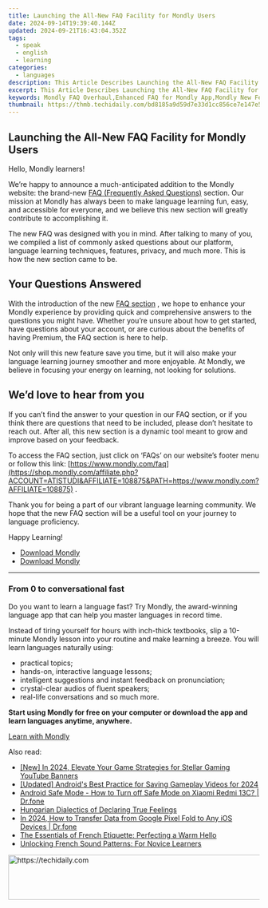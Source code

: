 ```yaml
---
title: Launching the All-New FAQ Facility for Mondly Users
date: 2024-09-14T19:39:40.144Z
updated: 2024-09-21T16:43:04.352Z
tags:
  - speak
  - english
  - learning
categories:
  - languages
description: This Article Describes Launching the All-New FAQ Facility for Mondly Users
excerpt: This Article Describes Launching the All-New FAQ Facility for Mondly Users
keywords: Mondly FAQ Overhaul,Enhanced FAQ for Mondly App,Mondly New Features Update,FAQ Facility Mondly 2023,Mondly User Support Guide,Interactive FAQ Mondly Platform,Mondly Knowledge Base Expansion
thumbnail: https://thmb.techidaily.com/bd8185a9d59d7e33d1cc856ce7e147e5a0c37bc7679792239ca349164c0b304f.jpg
---
```


## Launching the All-New FAQ Facility for Mondly Users

Hello, Mondly learners!

 We’re happy to announce a much-anticipated addition to the Mondly website: the brand-new [FAQ (Frequently Asked Questions)](https://shop.mondly.com/affiliate.php?ACCOUNT=ATISTUDI&AFFILIATE=108875&PATH=https://www.mondly.com?AFFILIATE=108875) section. Our mission at Mondly has always been to make language learning fun, easy, and accessible for everyone, and we believe this new section will greatly contribute to accomplishing it.

 The new FAQ was designed with you in mind. After talking to many of you, we compiled a list of commonly asked questions about our platform, language learning techniques, features, privacy, and much more. This is how the new section came to be.

## Your Questions Answered

 With the introduction of the new [FAQ section](https://shop.mondly.com/affiliate.php?ACCOUNT=ATISTUDI&AFFILIATE=108875&PATH=https://www.mondly.com?AFFILIATE=108875) , we hope to enhance your Mondly experience by providing quick and comprehensive answers to the questions you might have. Whether you’re unsure about how to get started, have questions about your account, or are curious about the benefits of having Premium, the FAQ section is here to help.

 Not only will this new feature save you time, but it will also make your language learning journey smoother and more enjoyable. At Mondly, we believe in focusing your energy on learning, not looking for solutions.

## We’d love to hear from you

 If you can’t find the answer to your question in our FAQ section, or if you think there are questions that need to be included, please don’t hesitate to reach out. After all, this new section is a dynamic tool meant to grow and improve based on your feedback.

 To access the FAQ section, just click on ‘FAQs’ on our website’s footer menu or follow this link: [https://www.mondly.com/faq](https://shop.mondly.com/affiliate.php?ACCOUNT=ATISTUDI&AFFILIATE=108875&PATH=https://www.mondly.com?AFFILIATE=108875) .

 Thank you for being a part of our vibrant language learning community. We hope that the new FAQ section will be a useful tool on your journey to language proficiency.

Happy Learning!

* [Download Mondly](https://www.facebook.com/sharer/sharer.php?u=https%3A%2F%2Fwww.mondly.com%2Fblog%2Fmondly-faq%2F&t=Introducing+Mondly%E2%80%99s+New+FAQ+Section "Share on Facebook")
* [Download Mondly](https://shop.mondly.com/affiliate.php?ACCOUNT=ATISTUDI&AFFILIATE=108875&PATH=https://www.mondly.com?AFFILIATE=108875)

---

### From 0 to conversational fast

 Do you want to learn a language fast? Try Mondly, the award-winning language app that can help you master languages in record time.

 Instead of tiring yourself for hours with inch-thick textbooks, slip a 10-minute Mondly lesson into your routine and make learning a breeze. You will learn languages naturally using:

* practical topics;
* hands-on, interactive language lessons;
* intelligent suggestions and instant feedback on pronunciation;
* crystal-clear audios of fluent speakers;
* real-life conversations and so much more.

 **Start using Mondly for free on your computer or download the app and learn languages anytime, anywhere.**

[Learn with Mondly](https://adjt.mondly.com/5ixfg4k?campaign=blog-post-id-8297&fallback=https%3A%2F%2Fapp.mondly.com%3Futm%5Fmedium%3Dblog%5Fblog-post-id-8297%26utm%5Fsource%3Dblog-post-id-8297&redirect%5Fmacos=https%3A%2F%2Fapp.mondly.com%3Futm%5Fmedium%3Dblog%5Fblog-post-id-8297%26utm%5Fsource%3Dblog-post-id-8297&redirect%5Fandroid=https%3A%2F%2Fplay.google.com%2Fstore%2Fapps%2Fdetails%3Fid%3Dcom.atistudios.mondly.languages%3Futm%5Fmedium%3Dblog%5Fblog-post-id-8297%26utm%5Fsource%3Dblog-post-id-8297&redirect%5Fios=https%3A%2F%2Fapps.apple.com%2Fapp%2Fapple-store%2Fid987873536%3Fpt%3D78954800%26ct%3Dblog-post-id-8297%26mt%3D8 "Learn with Mondly")

<ins class="adsbygoogle"
     style="display:block"
     data-ad-format="autorelaxed"
     data-ad-client="ca-pub-7571918770474297"
     data-ad-slot="1223367746"></ins>

<ins class="adsbygoogle"
     style="display:block"
     data-ad-client="ca-pub-7571918770474297"
     data-ad-slot="8358498916"
     data-ad-format="auto"
     data-full-width-responsive="true"></ins>

<span class="atpl-alsoreadstyle">Also read:</span>
<div><ul>
<li><a href="https://youtube-docs.techidaily.com/n-2024-elevate-your-game-strategies-for-stellar-gaming-youtube-banners/"><u>[New] In 2024, Elevate Your Game Strategies for Stellar Gaming YouTube Banners</u></a></li>
<li><a href="https://screen-activity-recording.techidaily.com/updated-androids-best-practice-for-saving-gameplay-videos-for-2024/"><u>[Updated] Android's Best Practice for Saving Gameplay Videos for 2024</u></a></li>
<li><a href="https://howto.techidaily.com/android-safe-mode-how-to-turn-off-safe-mode-on-xiaomi-redmi-13c-drfone-by-drfone-fix-android-problems-fix-android-problems/"><u>Android Safe Mode - How to Turn off Safe Mode on Xiaomi Redmi 13C? | Dr.fone</u></a></li>
<li><a href="https://mondly-stories.techidaily.com/hungarian-dialectics-of-declaring-true-feelings/"><u>Hungarian Dialectics of Declaring True Feelings</u></a></li>
<li><a href="https://android-transfer.techidaily.com/in-2024-how-to-transfer-data-from-google-pixel-fold-to-any-ios-devices-drfone-by-drfone-transfer-from-android-transfer-from-android/"><u>In 2024, How to Transfer Data from Google Pixel Fold to Any iOS Devices | Dr.fone</u></a></li>
<li><a href="https://mondly-stories.techidaily.com/the-essentials-of-french-etiquette-perfecting-a-warm-hello/"><u>The Essentials of French Etiquette: Perfecting a Warm Hello</u></a></li>
<li><a href="https://mondly-stories.techidaily.com/unlocking-french-sound-patterns-for-novice-learners/"><u>Unlocking French Sound Patterns: For Novice Learners</u></a></li>
</ul></div>

<!-- affiliate ads begin -->
<a href="https://aligracehair.sjv.io/c/5597632/2080317/19272" target="_top" id="2080317">
  <img src="//a.impactradius-go.com/display-ad/19272-2080317" border="0" alt="https://techidaily.com" width="728" height="90"/>
</a>
<img height="0" width="0" src="https://aligracehair.sjv.io/i/5597632/2080317/19272" style="position:absolute;visibility:hidden;" border="0" />
<!-- affiliate ads end -->

